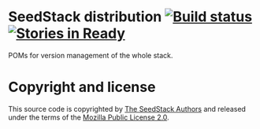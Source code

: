# SeedStack distribution [![Build status](https://travis-ci.org/seedstack/distribution.svg?branch=master)](https://travis-ci.org/seedstack/distribution) [![Stories in Ready](https://badge.waffle.io/seedstack/distribution.png?label=ready&title=Ready)](https://waffle.io/seedstack/distribution)

POMs for version management of the whole stack. 

# Copyright and license

This source code is copyrighted by [The SeedStack Authors](https://github.com/seedstack/seedstack/blob/master/AUTHORS) and
released under the terms of the [Mozilla Public License 2.0](https://www.mozilla.org/MPL/2.0/). 

